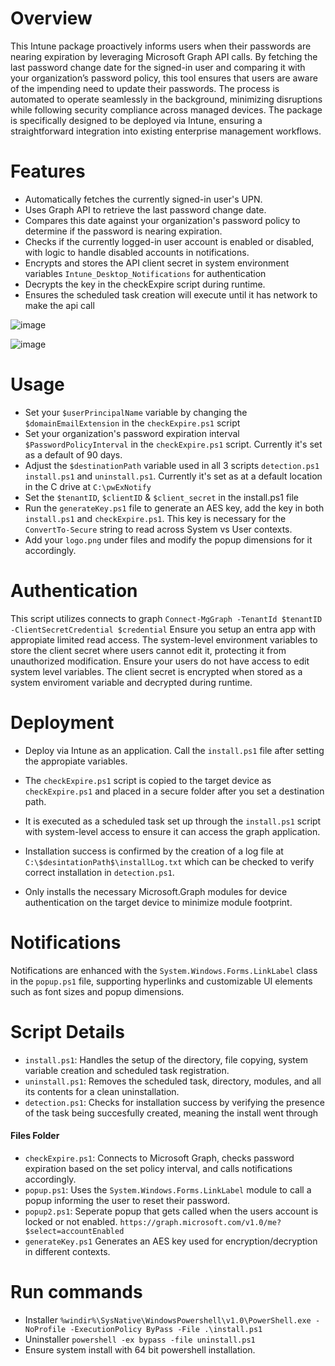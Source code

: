 # Overview
This Intune package proactively informs users when their passwords are nearing expiration by leveraging Microsoft Graph API calls. By fetching the last password change date for the signed-in user and comparing it with your organization’s password policy, this tool ensures that users are aware of the impending need to update their passwords. The process is automated to operate seamlessly in the background, minimizing disruptions while following security compliance across managed devices. The package is specifically designed to be deployed via Intune, ensuring a straightforward integration into existing enterprise management workflows.

# Features
- Automatically fetches the currently signed-in user's UPN.
- Uses Graph API to retrieve the last password change date.
- Compares this date against your organization's password policy to determine if the password is nearing expiration.
- Checks if the currently logged-in user account is enabled or disabled, with logic to handle disabled accounts in notifications.
- Encrypts and stores the API client secret in system environment variables `Intune_Desktop_Notifications` for authentication
- Decrypts the key in the checkExpire script during runtime. 
- Ensures the scheduled task creation will execute until it has network to make the api call
  
![image](https://github.com/user-attachments/assets/c0b58dce-b996-4fb1-be25-00275ddb8e4d)


![image](https://github.com/user-attachments/assets/918019eb-0907-441f-b41c-546fc752496d)


# Usage
- Set your `$userPrincipalName` variable by changing the `$domainEmailExtension`  in the `checkExpire.ps1` script
- Set your organization's password expiration interval `$PasswordPolicyInterval` in the `checkExpire.ps1` script. Currently it's set as a default of 90 days. 
- Adjust the `$destinationPath` variable used in all 3 scripts `detection.ps1` `install.ps1` and `uninstall.ps1`. Currently it's set as at a default location in the C drive at `C:\pwExNotify`  
- Set the `$tenantID`, `$clientID` & `$client_secret` in the install.ps1 file
- Run the `generateKey.ps1` file to generate an AES key, add the key in both `install.ps1` and `checkExpire.ps1`. This key is necessary for the `ConvertTo-Secure` string to read across System vs User contexts.  
- Add your `logo.png` under files and modify the popup dimensions for it accordingly.

# Authentication
This script utilizes connects to graph `Connect-MgGraph -TenantId $tenantID -ClientSecretCredential $credential` Ensure you setup an entra app with appropiate limited read access. The system-level environment variables to store the client secret where users cannot edit it, protecting it from unauthorized modification. Ensure your users do not have access to edit system level variables. The client secret is encrypted when stored as a system enviroment variable and decrypted during runtime. 

# Deployment 
- Deploy via Intune as an application. Call the `install.ps1` file after setting the appropiate variables. 
- The `checkExpire.ps1` script is copied to the target device as `checkExpire.ps1` and placed in a secure folder after you set a destination path. 
-  It is executed as a scheduled task set up through the `install.ps1` script with system-level access to ensure it can access the graph application.
- Installation success is confirmed by the creation of a log file at `C:\$desintationPath$\installLog.txt` which can be checked to verify correct installation in `detection.ps1`.

- Only installs the necessary Microsoft.Graph modules for device authentication on the target device to minimize module footprint.

# Notifications 
Notifications are enhanced with the `System.Windows.Forms.LinkLabel` class in the `popup.ps1` file, supporting hyperlinks and customizable UI elements such as font sizes and popup dimensions.

# Script Details

- `install.ps1`: Handles the setup of the directory, file copying, system variable creation and scheduled task registration. 
- `uninstall.ps1`: Removes the scheduled task, directory, modules, and all its contents for a clean uninstallation.  
- `detection.ps1`: Checks for installation success by verifying the presence of the task being succesfully created, meaning the install went through  
#### Files Folder
- `checkExpire.ps1`: Connects to Microsoft Graph, checks password expiration based on the set policy interval, and calls notifications accordingly. 
- `popup.ps1`: Uses the `System.Windows.Forms.LinkLabel` module to call a popup informing the user to reset their password.
- `popup2.ps1`: Seperate popup that gets called when the users account is locked or not enabled. `https://graph.microsoft.com/v1.0/me?$select=accountEnabled`
- `generateKey.ps1` Generates an AES key used for encryption/decryption in different contexts. 


# Run commands
- Installer `%windir%\SysNative\WindowsPowershell\v1.0\PowerShell.exe -NoProfile -ExecutionPolicy ByPass -File .\install.ps1`
- Uninstaller `powershell -ex bypass -file uninstall.ps1`
- Ensure system install with 64 bit powershell installation. 
